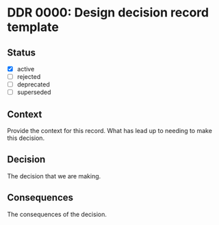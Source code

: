 <!-- File format ddr/ddr-0000-project-keyword-YYYY-MM-DD.md -->

# DDR 0000: Design decision record template

## Status

- [x] active
- [ ] rejected
- [ ] deprecated
- [ ] superseded

## Context

Provide the context for this record. What has lead up to needing to make this decision.

## Decision

The decision that we are making.

## Consequences

The consequences of the decision.
